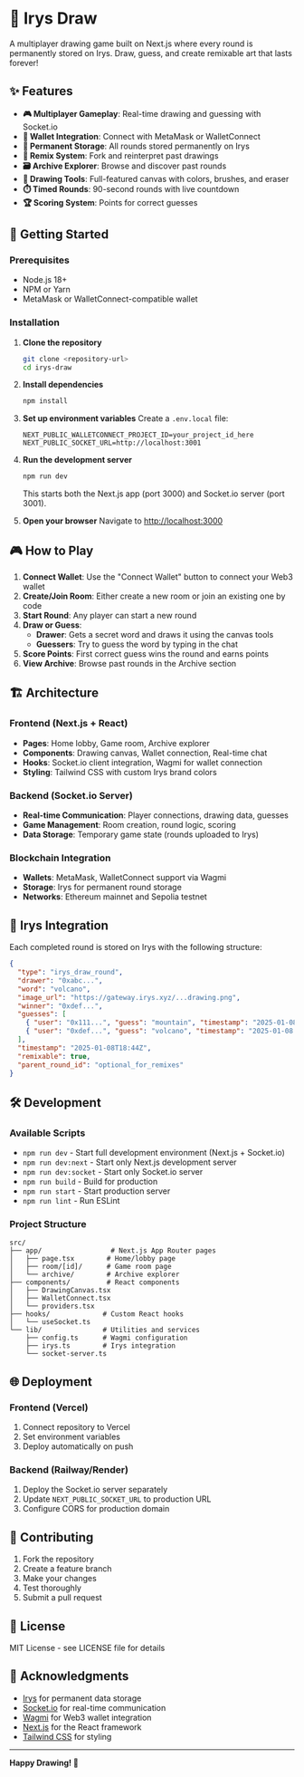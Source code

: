 # 🎨 Irys Draw

A multiplayer drawing game built on Next.js where every round is permanently stored on Irys. Draw, guess, and create remixable art that lasts forever!

## ✨ Features

- **🎮 Multiplayer Gameplay**: Real-time drawing and guessing with Socket.io
- **🔗 Wallet Integration**: Connect with MetaMask or WalletConnect 
- **💾 Permanent Storage**: All rounds stored permanently on Irys
- **🔄 Remix System**: Fork and reinterpret past drawings
- **🗃️ Archive Explorer**: Browse and discover past rounds
- **🎨 Drawing Tools**: Full-featured canvas with colors, brushes, and eraser
- **⏱️ Timed Rounds**: 90-second rounds with live countdown
- **🏆 Scoring System**: Points for correct guesses

## 🚀 Getting Started

### Prerequisites

- Node.js 18+ 
- NPM or Yarn
- MetaMask or WalletConnect-compatible wallet

### Installation

1. **Clone the repository**
   ```bash
   git clone <repository-url>
   cd irys-draw
   ```

2. **Install dependencies**
   ```bash
   npm install
   ```

3. **Set up environment variables**
   Create a `.env.local` file:
   ```env
   NEXT_PUBLIC_WALLETCONNECT_PROJECT_ID=your_project_id_here
   NEXT_PUBLIC_SOCKET_URL=http://localhost:3001
   ```

4. **Run the development server**
   ```bash
   npm run dev
   ```

   This starts both the Next.js app (port 3000) and Socket.io server (port 3001).

5. **Open your browser**
   Navigate to [http://localhost:3000](http://localhost:3000)

## 🎮 How to Play

1. **Connect Wallet**: Use the "Connect Wallet" button to connect your Web3 wallet
2. **Create/Join Room**: Either create a new room or join an existing one by code
3. **Start Round**: Any player can start a new round
4. **Draw or Guess**: 
   - **Drawer**: Gets a secret word and draws it using the canvas tools
   - **Guessers**: Try to guess the word by typing in the chat
5. **Score Points**: First correct guess wins the round and earns points
6. **View Archive**: Browse past rounds in the Archive section

## 🏗️ Architecture

### Frontend (Next.js + React)
- **Pages**: Home lobby, Game room, Archive explorer
- **Components**: Drawing canvas, Wallet connection, Real-time chat
- **Hooks**: Socket.io client integration, Wagmi for wallet connection
- **Styling**: Tailwind CSS with custom Irys brand colors

### Backend (Socket.io Server)
- **Real-time Communication**: Player connections, drawing data, guesses
- **Game Management**: Room creation, round logic, scoring
- **Data Storage**: Temporary game state (rounds uploaded to Irys)

### Blockchain Integration
- **Wallets**: MetaMask, WalletConnect support via Wagmi
- **Storage**: Irys for permanent round storage
- **Networks**: Ethereum mainnet and Sepolia testnet

## 🔄 Irys Integration

Each completed round is stored on Irys with the following structure:

```json
{
  "type": "irys_draw_round",
  "drawer": "0xabc...",
  "word": "volcano", 
  "image_url": "https://gateway.irys.xyz/...drawing.png",
  "winner": "0xdef...",
  "guesses": [
    { "user": "0x111...", "guess": "mountain", "timestamp": "2025-01-08..." },
    { "user": "0xdef...", "guess": "volcano", "timestamp": "2025-01-08..." }
  ],
  "timestamp": "2025-01-08T18:44Z",
  "remixable": true,
  "parent_round_id": "optional_for_remixes"
}
```

## 🛠️ Development

### Available Scripts

- `npm run dev` - Start full development environment (Next.js + Socket.io)
- `npm run dev:next` - Start only Next.js development server  
- `npm run dev:socket` - Start only Socket.io server
- `npm run build` - Build for production
- `npm run start` - Start production server
- `npm run lint` - Run ESLint

### Project Structure

```
src/
├── app/                 # Next.js App Router pages
│   ├── page.tsx        # Home/lobby page
│   ├── room/[id]/      # Game room page
│   └── archive/        # Archive explorer
├── components/         # React components
│   ├── DrawingCanvas.tsx
│   ├── WalletConnect.tsx
│   └── providers.tsx
├── hooks/             # Custom React hooks
│   └── useSocket.ts
└── lib/               # Utilities and services
    ├── config.ts      # Wagmi configuration
    ├── irys.ts        # Irys integration
    └── socket-server.ts
```

## 🌐 Deployment

### Frontend (Vercel)
1. Connect repository to Vercel
2. Set environment variables
3. Deploy automatically on push

### Backend (Railway/Render)
1. Deploy the Socket.io server separately
2. Update `NEXT_PUBLIC_SOCKET_URL` to production URL
3. Configure CORS for production domain

## 🤝 Contributing

1. Fork the repository
2. Create a feature branch
3. Make your changes
4. Test thoroughly
5. Submit a pull request

## 📝 License

MIT License - see LICENSE file for details

## 🙏 Acknowledgments

- [Irys](https://irys.xyz) for permanent data storage
- [Socket.io](https://socket.io) for real-time communication  
- [Wagmi](https://wagmi.sh) for Web3 wallet integration
- [Next.js](https://nextjs.org) for the React framework
- [Tailwind CSS](https://tailwindcss.com) for styling

---

**Happy Drawing! 🎨**
